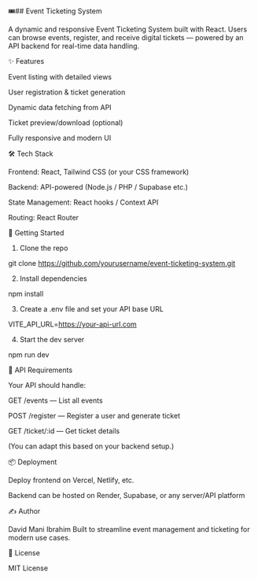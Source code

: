

🎟️## Event Ticketing System

A dynamic and responsive Event Ticketing System built with React. Users can browse events, register, and receive digital tickets — powered by an API backend for real-time data handling.

✨ Features

Event listing with detailed views

User registration & ticket generation

Dynamic data fetching from API

Ticket preview/download (optional)

Fully responsive and modern UI


🛠 Tech Stack

Frontend: React, Tailwind CSS (or your CSS framework)

Backend: API-powered (Node.js / PHP / Supabase etc.)

State Management: React hooks / Context API

Routing: React Router


🚀 Getting Started

1. Clone the repo

git clone https://github.com/yourusername/event-ticketing-system.git


2. Install dependencies

npm install


3. Create a .env file and set your API base URL

VITE_API_URL=https://your-api-url.com


4. Start the dev server

npm run dev



🔗 API Requirements

Your API should handle:

GET /events — List all events

POST /register — Register a user and generate ticket

GET /ticket/:id — Get ticket details


(You can adapt this based on your backend setup.)

📦 Deployment

Deploy frontend on Vercel, Netlify, etc.

Backend can be hosted on Render, Supabase, or any server/API platform


✍️ Author

David Mani Ibrahim
Built to streamline event management and ticketing for modern use cases.

📄 License

MIT License


